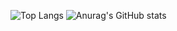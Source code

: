 ![Top Langs](https://github-readme-stats.vercel.app/api/top-langs/?username=Gyokujin&layout=compact)
![Anurag's GitHub stats](https://github-readme-stats.vercel.app/api?username=Gyokujin&show_icons=true&theme=default)
